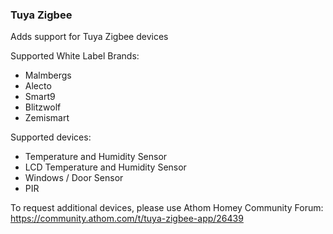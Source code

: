 ### Tuya Zigbee
Adds support for Tuya Zigbee devices

Supported White Label Brands:
- Malmbergs
- Alecto
- Smart9
- Blitzwolf
- Zemismart

Supported devices:
- Temperature and Humidity Sensor
- LCD Temperature and Humidity Sensor
- Windows / Door Sensor
- PIR

To request additional devices, please use Athom Homey Community Forum: https://community.athom.com/t/tuya-zigbee-app/26439
